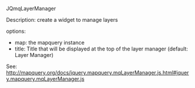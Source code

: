 JQmqLayerManager 

Description: create a widget to manage layers

options: 
* map: the mapquery instance
* title: Title that will be displayed at the top of the layer manager (default: Layer Manager)

See: http://mapquery.org/docs/jquery.mapquery.mqLayerManager.js.html#jquery.mapquery.mqLayerManager.js